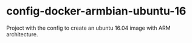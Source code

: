 # config-docker-armbian-ubuntu-16

Project with the config to create an ubuntu 16.04 image with ARM architecture.
